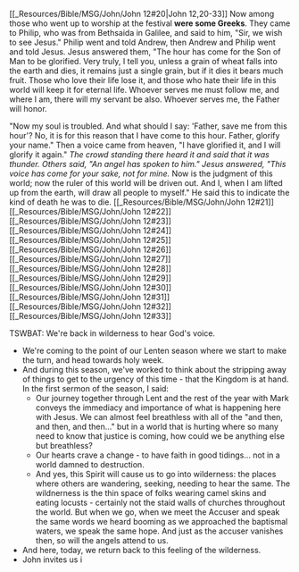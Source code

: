 [[_Resources/Bible/MSG/John/John 12#20|John 12,20-33]] 
Now among those who went up to worship at the festival **were some Greeks**.  They came to Philip, who was from Bethsaida in Galilee, and said to him, "Sir, we wish to see Jesus."  Philip went and told Andrew, then Andrew and Philip went and told Jesus.  Jesus answered them, "The hour has come for the Son of Man to be glorified.  Very truly, I tell you, unless a grain of wheat falls into the earth and dies, it remains just a single grain, but if it dies it bears much fruit.  Those who love their life lose it, and those who hate their life in this world will keep it for eternal life.  Whoever serves me must follow me, and where I am, there will my servant be also. Whoever serves me, the Father will honor.  

"Now my soul is troubled. And what should I say: 'Father, save me from this hour'? No, it is for this reason that I have come to this hour.  Father, glorify your name." Then a voice came from heaven, "I have glorified it, and I will glorify it again."  *The crowd standing there heard it and said that it was thunder. Others said, "An angel has spoken to him."  Jesus answered, "This voice has come for your sake, not for mine.*  Now is the judgment of this world; now the ruler of this world will be driven out.  And I, when I am lifted up from the earth, will draw all people to myself."  He said this to indicate the kind of death he was to die.  [[_Resources/Bible/MSG/John/John 12#21]][[_Resources/Bible/MSG/John/John 12#22]][[_Resources/Bible/MSG/John/John 12#23]][[_Resources/Bible/MSG/John/John 12#24]][[_Resources/Bible/MSG/John/John 12#25]][[_Resources/Bible/MSG/John/John 12#26]][[_Resources/Bible/MSG/John/John 12#27]][[_Resources/Bible/MSG/John/John 12#28]][[_Resources/Bible/MSG/John/John 12#29]][[_Resources/Bible/MSG/John/John 12#30]][[_Resources/Bible/MSG/John/John 12#31]][[_Resources/Bible/MSG/John/John 12#32]][[_Resources/Bible/MSG/John/John 12#33]]

TSWBAT: We're back in wilderness to hear God's voice.

- We're coming to the point of our Lenten season where we start to make the turn, and head towards holy week.
- And during this season, we've worked to think about the stripping away of things to get to the urgency of this time - that the Kingdom is at hand.  In the first sermon of the season, I said:
	- Our journey together through Lent and the rest of the year with Mark conveys the immediacy and importance of what is happening here with Jesus.  We can almost feel breathless with all of the "and then, and then, and then..." but in a world that is hurting where so many need to know that justice is coming, how could we be anything else but breathless?
	- Our hearts crave a change - to have faith in good tidings... not in a world damned to destruction.
	- And yes, this Spirit will cause us to go into wilderness: the places where others are wandering, seeking, needing to hear the same.  The wildnerness is the thin space of folks wearing camel skins and eating locusts - certainly not the staid walls of churches throughout the world.  But when we go, when we meet the Accuser and speak the same words we heard booming as we approached the baptismal waters, we speak the same hope.  And just as the accuser vanishes then, so will the angels attend to us.
- And here, today, we return back to this feeling of the wilderness.  
- John invites us i